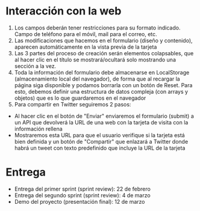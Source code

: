 # Interacción con la web

1. Los campos deberán tener restricciones para su formato indicado. Campo de teléfono para el móvil, mail para el correo, etc.
1. Las modificaciones que hacemos en el formulario (diseño y contenido), aparecen automáticamente en la vista previa de la tarjeta
1. Las 3 partes del proceso de creación serán elementos colapsables, que al hacer clic en el título se mostrará/ocultará solo mostrando una sección a la vez.
1. Toda la información del formulario debe almacenarse en LocalStorage (almacenamiento local del navegador), de forma que al recargar la página siga disponible y podamos borrarla con un botón de Reset. Para esto, debemos definir una estructura de datos compleja (con arrays y objetos) que es lo que guardaremos en el navegador
1. Para compartir en Twitter seguiremos 2 pasos:

- Al hacer clic en el botón de "Enviar" enviaremos el formulario (submit) a un API que devolverá la URL de una web con la tarjeta de visita con la información rellena
- Mostraremos esta URL para que el usuario verifique si la tarjeta está bien definida y un botón de "Compartir" que enlazará a Twitter donde habrá un tweet con texto predefinido que incluye la URL de la tarjeta

# Entrega

- Entrega del primer sprint (sprint review): 22 de febrero
- Entrega del segundo sprint (sprint review): 4 de marzo
- Demo del proyecto (presentación final): 12 de marzo
